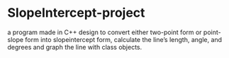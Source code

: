 # SlopeIntercept-project
a program made in C++ design to convert either two-point form or point-slope form into slopeintercept form, calculate the line’s length, angle, and degrees and graph the line with class objects.
